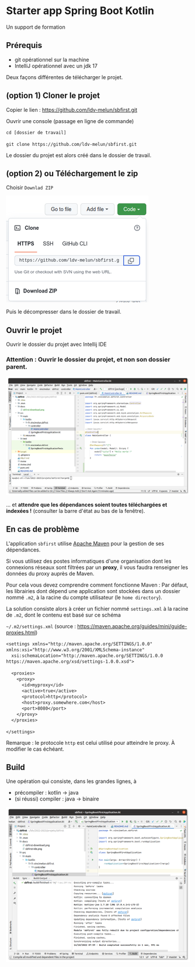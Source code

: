 # Starter app Spring Boot Kotlin

Un support de formation

## Prérequis

* git opérationnel sur la machine
* IntelliJ opérationnel avec un jdk 17

Deux façons différentes de télécharger le projet.

## (option 1) Cloner le projet 

Copier le lien : https://github.com/ldv-melun/sbfirst.git

Ouvrir une console (passage en ligne de commande) 

```
cd [dossier de travail]

git clone https://github.com/ldv-melun/sbfirst.git

```

Le dossier du projet est alors créé dans le dossier de travail.

## (option 2) ou Téléchargement le zip

Choisir `Downlad ZIP`

![image](docs/sbfirst-download.png)

Puis le décompresser dans le dossier de travail.

## Ouvrir le projet 

Ouvrir le dossier du projet avec Intellij IDE

### Attention : Ouvrir le dossier du projet, et non son dossier parent.   

![image](docs/sbfirst-ide.png)

... et **attendre que les dépendances soient toutes téléchargées et indexées !** (consulter la barre d'état au bas de la fenêtre).

## En cas de problème

L'application `sbfirst` utilise [Apache Maven](https://maven.apache.org/) pour la gestion de ses dépendances.

Si vous utilisez des postes informatiques d'une organisation dont les connexions réseaux sont filtrées par un **proxy**, il vous faudra renseigner les données du proxy auprès de Maven.

Pour cela vous devez comprendre comment fonctionne Maven : Par défaut, les librairies dont dépend une application sont stockées dans un dossier nommé `.m2`, à la racine du compte utilisateur (le `home directory`). 

La solution consiste alors à créer un fichier nommé `settings.xml` à la racine de `.m2`, dont le contenu est basé sur ce schéma 

`~/.m2/settings.xml` (source : https://maven.apache.org/guides/mini/guide-proxies.html)
```
<settings xmlns="http://maven.apache.org/SETTINGS/1.0.0" xmlns:xsi="http://www.w3.org/2001/XMLSchema-instance"
  xsi:schemaLocation="http://maven.apache.org/SETTINGS/1.0.0 https://maven.apache.org/xsd/settings-1.0.0.xsd">
 
  <proxies>
    <proxy>
      <id>myproxy</id>
      <active>true</active>
      <protocol>http</protocol>
      <host>proxy.somewhere.com</host>
      <port>8080</port>
    </proxy>
  </proxies>
 
</settings>
```

Remarque : le protocole `http` est celui utilisé pour atteindre le proxy. À modifier le cas échéant.

## Build 

Une opération qui consiste, dans les grandes lignes,  à 

* précompiler             : kotlin -> java
* (si réussi) compiler    : java -> binaire


![image](docs/sbfirst-build.png)

